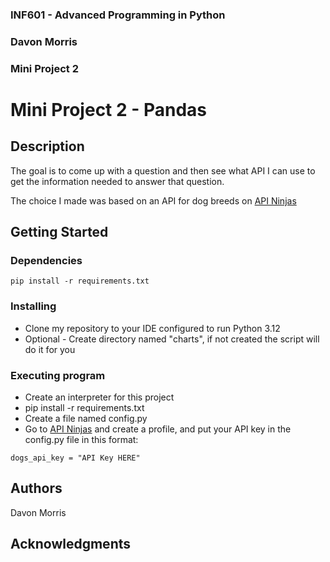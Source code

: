 ### INF601 - Advanced Programming in Python
### Davon Morris
### Mini Project 2


# Mini Project 2 - Pandas

## Description

The goal is to come up with a question and then see what API I can use to get the information needed to answer that question.

The choice I made was based on an API for dog breeds on [API Ninjas](https://api-ninjas.com/)

## Getting Started

### Dependencies

```
pip install -r requirements.txt
```
### Installing

* Clone my repository to your IDE configured to run Python 3.12
* Optional - Create directory named "charts", if not created the script will do it for you

### Executing program

* Create an interpreter for this project
* pip install -r requirements.txt
* Create a file named config.py
* Go to [API Ninjas](https://api-ninjas.com) and create a profile, and put your API key in the config.py file in this format:
```angular2html
dogs_api_key = "API Key HERE"
```

## Authors

Davon Morris

## Acknowledgments